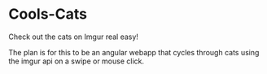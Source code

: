 # Cools-Cats
Check out the cats on Imgur real easy!

The plan is for this to be an angular webapp that cycles through cats using the imgur api on a swipe or mouse click.
